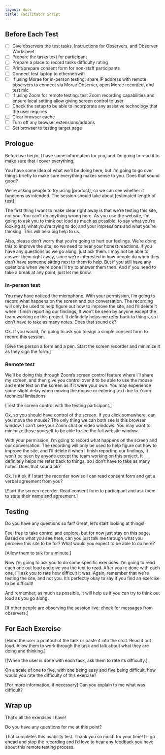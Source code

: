 ```yaml
---
layout: docs
title: Facilitator Script
---
```


## Before Each Test
- [ ] Give observers the test tasks, Instructions for Observers, and Observer Worksheet
- [ ] Prepare the tasks text for participant
- [ ] Prepare a place to record tasks difficulty rating
- [ ] Print/prepare consent form for non-staff participants
- [ ] Connect test laptop to ethernet/wifi
- [ ] If using Morae for in-person testing: share IP address with remote observers to connect via Morae Observer, open Morae recorded, and test mic
- [ ] If using Zoom for remote testing: test Zoom recording capabilities and ensure local setting allow giving screen control to user
- [ ] Check the setup to be able to incorporate any assistive technology that the user requires
- [ ] Clear browser cache
- [ ] Turn off any browser extensions/addons
- [ ] Set browser to testing target page

## Prologue

Before we begin, I have some information for you, and I’m going to read it to make sure that I cover everything.

You have some idea of what we’ll be doing here, but I’m going to go over things briefly to make sure everything makes sense to you. Does that sound good?

We’re asking people to try using [product], so we can see whether it functions as intended. The session should take about [estimated length of test].

The first thing I want to make clear right away is that we’re testing this site, not you. You can’t do anything wrong here. As you use the website, I’m going to ask you to think out loud as much as possible: to say what you’re looking at, what you’re trying to do, and your impressions and what you’re thinking. This will be a big help to us.

Also, please don’t worry that you’re going to hurt our feelings. We’re doing this to improve the site, so we need to hear your honest reactions. If you have any questions as we go along, just ask them. I may not be able to answer them right away, since we’re interested in how people do when they don’t have someone sitting next to them to help. But if you still have any questions when we’re done I’ll try to answer them then. And if you need to take a break at any point, just let me know.

### In-person test
You may have noticed the microphone. With your permission, I’m going to record what happens on the screen and our conversation. The recording will only be used to help figure out how to improve the site, and I’ll delete it when I finish reporting our findings, It won’t be seen by anyone except the team working on this project. It definitely helps me refer back to things, so I don’t have to take as many notes. Does that sound ok?

Ok. If you would, I’m going to ask you to sign a simple consent form to record this session.

[Give the person a form and a pen. Start the screen recorder and minimize it as they sign the form.]

### Remote test
We’ll be doing this through Zoom’s screen control feature where I’ll share my screen, and then give you control over it to be able to use the mouse and enter text on the screen as if it were your own. You may experience some slight delay when moving the mouse or entering text due to Zoom technical limitations.

[Test the screen control with the testing participant.]

Ok, so you should have control of the screen. If you click somewhere, can you move the mouse? The only thing we can both see is this browser window. I can’t see your Zoom chat or video windows. You may want to minimize those yourself to be able to see the full website window.

With your permission, I’m going to record what happens on the screen and our conversation. The recording will only be used to help figure out how to improve the site, and I’ll delete it when I finish reporting our findings, It won’t be seen by anyone except the team working on this project. It definitely helps me refer back to things, so I don’t have to take as many notes. Does that sound ok?

Ok. Is it ok if I start the recorder now so I can read consent form and get a verbal agreement from you?

[Start the screen recorder. Read consent form to participant and ask them to state their name and agreement.]

## Testing

Do you have any questions so far?
Great, let’s start looking at things!

Feel free to take control and explore, but for now just stay on this page. Based on what you see here, can you just talk me through what you perceive this site to be for? What would you expect to be able to do here?

[Allow them to talk for a minute.]

Now I’m going to ask you to do some specific exercises. I’m going to read each one out loud and give you the text to read. After you’re done with each one, I’ll ask you to rate how difficult it was. Again, remember that we’re testing the site, and not you. It’s perfectly okay to say if you find an exercise to be difficult!

And remember, as much as possible, it will help us if you can try to think out loud as you go along.

[If other people are observing the session live: check for messages from observers.]

## For Each Exercise

[Hand the user a printout of the task or paste it into the chat. Read it out loud. Allow them to work through the task and talk about what they are doing and thinking.]

[[When the user is done with each task, ask them to rate its difficulty.]

On a scale of one to five, with one being easy and five being difficult, how would you rate the difficulty of this exercise?

[For more information, if necessary]
Can you explain to me what was difficult?

## Wrap up
That’s all the exercises I have!

Do you have any questions for me at this point?

That completes this usability test. Thank you so much for your time! I’ll go ahead and stop the recording and I’d love to hear any feedback you have about this remote testing process.
